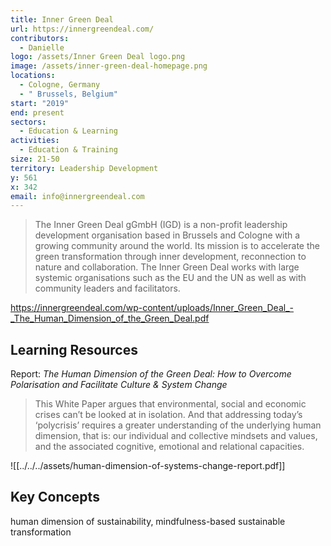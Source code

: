 ```yaml
---
title: Inner Green Deal
url: https://innergreendeal.com/
contributors:
  - Danielle
logo: /assets/Inner Green Deal logo.png
image: /assets/inner-green-deal-homepage.png
locations:
  - Cologne, Germany
  - " Brussels, Belgium"
start: "2019"
end: present
sectors:
  - Education & Learning
activities:
  - Education & Training
size: 21-50
territory: Leadership Development
y: 561
x: 342
email: info@innergreendeal.com
---
```

> The Inner Green Deal gGmbH (IGD) is a non-profit leadership development organisation based in Brussels and Cologne with a growing community around the world. Its mission is to accelerate the green transformation through inner development, reconnection to nature and collaboration. The Inner Green Deal works with large systemic organisations such as the EU and the UN as well as with community leaders and facilitators.
 
https://innergreendeal.com/wp-content/uploads/Inner_Green_Deal_-_The_Human_Dimension_of_the_Green_Deal.pdf

## Learning Resources

Report: *The Human Dimension of the Green Deal: How to Overcome Polarisation and Facilitate Culture & System Change*

>This White Paper argues that environmental, social and economic crises can’t be looked at in isolation. And that addressing today’s ‘polycrisis’ requires a greater understanding of the underlying human dimension, that is: our individual and collective mindsets and values, and the associated cognitive, emotional and relational capacities.

![[../../../assets/human-dimension-of-systems-change-report.pdf]]

## Key Concepts

human dimension of sustainability, mindfulness-based sustainable transformation
